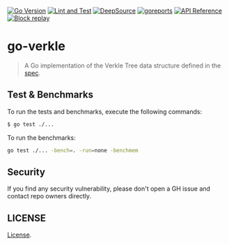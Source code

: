 [![Go Version](https://img.shields.io/badge/go-v1.19-green.svg)](https://golang.org/dl/)
[![Lint and Test](https://github.com/ethereum/go-verkle/actions/workflows/go.yml/badge.svg)](https://github.com/ethereum/go-verkle/actions/workflows/go.yml)
[![DeepSource](https://deepsource.io/gh/ethereum/go-verkle.svg/?label=active+issues&show_trend=true&token=OjuF5Q2HbKzpWY8LgWuffNZp)](https://deepsource.io/gh/ethereum/go-verkle/?ref=repository-badge)
[![goreports](https://goreportcard.com/badge/github.com/ethereum/go-verkle)](https://goreportcard.com/report/github.com/ethereum/go-verkle)
[![API Reference](https://camo.githubusercontent.com/915b7be44ada53c290eb157634330494ebe3e30a/68747470733a2f2f676f646f632e6f72672f676f6c616e672f6764646f3f7374617475732e737667)](https://pkg.go.dev/github.com/ethereum/go-verkle)
[![Block replay](https://github.com/ethereum/go-verkle/actions/workflows/block_replay.yml/badge.svg)](https://github.com/ethereum/go-verkle/actions/workflows/block_replay.yml)

# go-verkle

> A Go implementation of the Verkle Tree data structure defined in the [spec](https://github.com/crate-crypto/verkle-trie-ref/tree/master/verkle). 


## Test & Benchmarks

To run the tests and benchmarks, execute the following commands:
```bash
$ go test ./...
```

To run the benchmarks:
```bash
go test ./... -bench=. -run=none -benchmem
```

## Security

If you find any security vulnerability, please don't open a GH issue and contact repo owners directly.


## LICENSE

[License](LICENSE).

